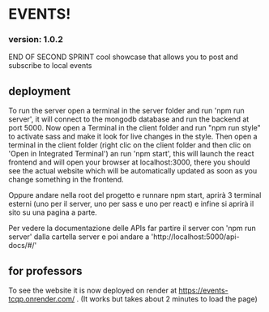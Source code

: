 # EVENTS! 
### version: 1.0.2
END OF SECOND SPRINT
cool showcase that allows you to post and subscribe to local events
## deployment
To run the server open a terminal in the server folder and run 'npm run server', it will connect to the mongodb database and run the backend at port 5000.
Now open a Terminal in the client folder and run "npm run style" to activate sass and make it look for live changes in the style.
Then open a terminal in the client folder (right clic on the client folder and then clic on 'Open in Integrated Terminal') an run 'npm start', this will launch the react frontend and will open your browser at localhost:3000, there you should see the actual website which will be automatically updated as soon as you change something in the frontend.

Oppure andare nella root del progetto e runnare npm start, aprirà 3 terminal esterni (uno per il server, uno per sass e uno per react) e infine si aprirà il sito su una pagina a parte.

Per vedere la documentazione delle APIs far partire il server con 'npm run server' dalla cartella server e poi andare a 'http://localhost:5000/api-docs/#/'

## for professors
To see the website it is now deployed on render at https://events-tcqp.onrender.com/ . (It works but takes about 2 minutes to load the page)
